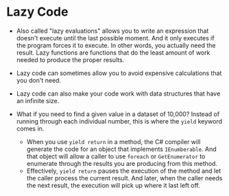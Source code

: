 # Lazy Code

* Also called "lazy evaluations" allows you to write an expression that doesn't execute until the last possible moment. And it only executes if the program forces it to execute. In other words, you actually need the result. Lazy functions are functions that do the least amount of work needed to produce the proper results.
* Lazy code can sometimes allow you to avoid expensive calculations that you don't need. 
* Lazy code can also make your code work with data structures that have an infinite size.

* What if you need to find a given value in a dataset of 10,000? Instead of running through each individual number, this is where the `yield` keyword comes in.
    * When you use `yield return` in a method, the C# compiler will generate the code for an object that implements `IEnumberable`. And that object will allow a caller to use `foreach` or `GetEnumerator` to enumerate through the results you are producing from this method.
    * Effectively, `yield return` pauses the execution of the method and let the caller process the current result. And later, when the caller needs the next result, the execution will pick up where it last left off.
